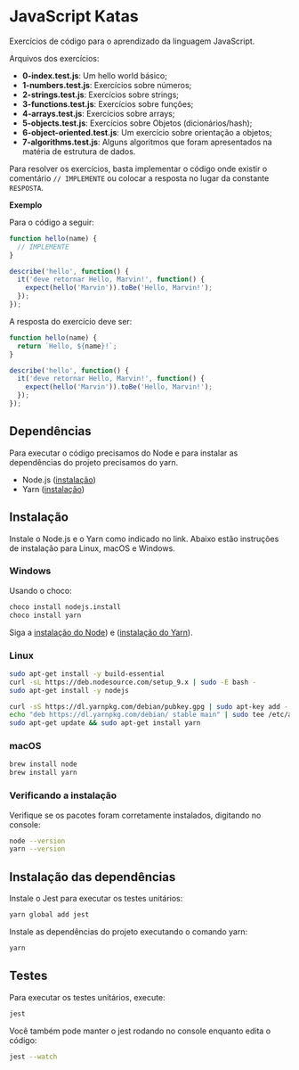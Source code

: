 # JavaScript Katas

Exercícios de código para o aprendizado da linguagem JavaScript.

Arquivos dos exercícios:

* **0-index.test.js**: Um hello world básico;
* **1-numbers.test.js**: Exercícios sobre números;
* **2-strings.test.js**: Exercícios sobre strings;
* **3-functions.test.js**: Exercícios sobre funções;
* **4-arrays.test.js**: Exercícios sobre arrays;
* **5-objects.test.js**: Exercícios sobre Objetos (dicionários/hash);
* **6-object-oriented.test.js**: Um exercício sobre orientação a objetos;
* **7-algorithms.test.js**: Alguns algoritmos que foram apresentados na matéria de estrutura de dados.

Para resolver os exercícios, basta implementar o código onde existir o comentário `// IMPLEMENTE` ou
colocar a resposta no lugar da constante `RESPOSTA`.

**Exemplo**

Para o código a seguir:

```javascript
function hello(name) {
  // IMPLEMENTE
}

describe('hello', function() {
  it('deve retornar Hello, Marvin!', function() {
    expect(hello('Marvin')).toBe('Hello, Marvin!');
  });
});
```

A resposta do exercício deve ser:

```javascript
function hello(name) {
  return `Hello, ${name}!`;
}

describe('hello', function() {
  it('deve retornar Hello, Marvin!', function() {
    expect(hello('Marvin')).toBe('Hello, Marvin!');
  });
});
```

## Dependências

Para executar o código precisamos do Node e para instalar as dependências do projeto precisamos do yarn.

* Node.js ([instalação](https://nodejs.org/en/download/))
* Yarn ([instalação](https://yarnpkg.com/lang/en/docs/install/#windows))

## Instalação

Instale o Node.js e o Yarn como indicado no link. Abaixo estão instruções de instalação para Linux, macOS e Windows.

### Windows

Usando o choco:

```sh
choco install nodejs.install
choco install yarn
```

Siga a [instalação do Node](https://nodejs.org/en/download/)) e ([instalação do Yarn](https://yarnpkg.com/lang/en/docs/install/#windows)).

### Linux

```sh
sudo apt-get install -y build-essential
curl -sL https://deb.nodesource.com/setup_9.x | sudo -E bash -
sudo apt-get install -y nodejs

curl -sS https://dl.yarnpkg.com/debian/pubkey.gpg | sudo apt-key add -
echo "deb https://dl.yarnpkg.com/debian/ stable main" | sudo tee /etc/apt/sources.list.d/yarn.list
sudo apt-get update && sudo apt-get install yarn
```

### macOS

```sh
brew install node
brew install yarn
```

### Verificando a instalação

Verifique se os pacotes foram corretamente instalados, digitando no console:

```sh
node --version
yarn --version
```

## Instalação das dependências

Instale o Jest para executar os testes unitários:

```sh
yarn global add jest
```

Instale as dependências do projeto executando o comando yarn:

```sh
yarn
```

## Testes

Para executar os testes unitários, execute:

```sh
jest
```

Você também pode manter o jest rodando no console enquanto edita o código:

```sh
jest --watch
```
